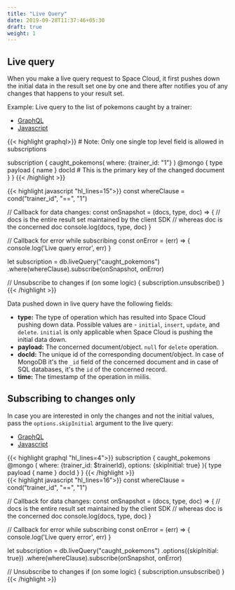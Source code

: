 ```yaml
---
title: "Live Query"
date: 2019-09-28T11:37:46+05:30
draft: true
weight: 1
---
```



## Live query
When you make a live query request to Space Cloud, it first pushes down the initial data in the result set one by one and there after notifies you of any changes that happens to your result set.

Example: Live query to the list of pokemons caught by a trainer:

<div class="row tabs-wrapper">
  <div class="col s12" style="padding:0">
    <ul class="tabs">
      <li class="tab col s2"><a class="active" href="#live-query-graphql">GraphQL</a></li>
      <li class="tab col s2"><a href="#live-query-js">Javascript</a></li>
    </ul>
  </div>
  <div id="live-query-graphql" class="col s12" style="padding:0">
{{< highlight graphql>}}
# Note: Only one single top level field is allowed in subscriptions

subscription {
  caught_pokemons(
    where: {trainer_id: "1"}
  ) @mongo {
    type
    payload {
      name
    }
    docId # This is the primary key of the changed document 
  }
}
{{< /highlight >}}   
  </div>
  <div id="live-query-js" class="col s12" style="padding:0">
{{< highlight javascript "hl_lines=15">}}
const whereClause = cond("trainer_id", "==", "1")

// Callback for data changes:
const onSnapshot  = (docs, type, doc) => {
   // docs is the entire result set maintained by the client SDK
   // whereas doc is the concerned doc
   console.log(docs, type, doc)
}

// Callback for error while subscribing
const onError = (err) => {
   console.log('Live query error', err)
}

let subscription = db.liveQuery("caught_pokemons")
  .where(whereClause).subscribe(onSnapshot, onError)

// Unsubscribe to changes
if (on some logic) {
  subscription.unsubscribe()
}
{{< /highlight >}}  
  </div>
</div>

Data pushed down in live query have the following fields: 

- **type:** The type of operation which has resulted into Space Cloud pushing down data. Possible values are - `initial`, `insert`, `update`, and `delete`. `initial` is only applicable when Space Cloud is pushing the initial data down.
- **payload:** The concerned document/object. `null` for `delete` operation.
- **docId:** The unique id of the corresponding document/object. In case of MongoDB it's the `_id` field of the concerned document and in case of SQL databases, it's the `id` of the concerned record.
- **time:** The timestamp of the operation in miilis.

## Subscribing to changes only
In case you are interested in only the changes and not the initial values, pass the `options.skipInitial` argument to the live query:

<div class="row tabs-wrapper">
  <div class="col s12" style="padding:0">
    <ul class="tabs">
      <li class="tab col s2"><a class="active" href="#live-query-skip-initial-graphql">GraphQL</a></li>
      <li class="tab col s2"><a href="#live-query-skip-initial-js">Javascript</a></li>
    </ul>
  </div>
  <div id="live-query-skip-initial-graphql" class="col s12" style="padding:0">
{{< highlight graphql "hl_lines=4">}}
subscription {
  caught_pokemons @mongo (
    where: {trainer_id: $trainerId},
    options: {skipInitial: true}
  ){
    type
    payload {
      name
    }
    docId
  }
}
{{< /highlight >}}   
  </div>
  <div id="live-query-skip-initial-js" class="col s12" style="padding:0">
{{< highlight javascript "hl_lines=16">}}
const whereClause = cond("trainer_id", "==", "1")

// Callback for data changes:
const onSnapshot  = (docs, type, doc) => {
   // docs is the entire result set maintained by the client SDK
   // whereas doc is the concerned doc
   console.log(docs, type, doc)
}

// Callback for error while subscribing
const onError = (err) => {
   console.log('Live query error', err)
}

let subscription = db.liveQuery("caught_pokemons")
  .options({skipInitial: true})
  .where(whereClause).subscribe(onSnapshot, onError)

// Unsubscribe to changes
if (on some logic) {
  subscription.unsubscribe()
}
{{< /highlight >}}  
  </div>
</div>